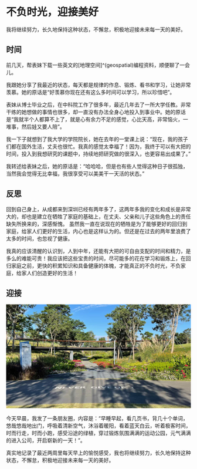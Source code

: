 # 不负时光，迎接美好


我将继续努力，长久地保持这种状态，不懈怠，积极地迎接未来每一天的美好。

<!--more-->

## 时间

前几天，帮表妹下载一些英文的[地理空间]^(geospatial)编程资料，顺便聊了一会儿。

我跟她分享了我最近的状态，每天都是规律的作息、锻炼、看书和学习，让她非常羡慕。她的原话是“好羡慕你现在还有这么多时间可以学习，所以珍惜吧”。

表妹从博士毕业之后，在中科院工作了很多年，最近几年去了一所大学任教。非常干练的她想做的事情也很多，却一直没有办法全身心地投入到事业中。她的原话是“我就半个人都算不上了，就是心有余力不足的感觉，心比天高，非常恼火，一堆事，然后娃又要人陪”。

我一下子就想到了我大学的学院院长，她在去年的一堂课上说：“现在，我的孩子们都在国外生活，丈夫也很忙。我真的感觉太幸福了！因为，我终于可以有大把的时间，投入到我想研究的课题中，持续地把研究做的很深入，也更容易出成果了。”

我转述给表妹之后，她的原话是：“哈哈哈，但是也有些人觉得这种日子很孤独，当然我会觉得无比幸福，我很享受可以美美干一天活的状态。”

## 反思

回到自己身上，从成都来到深圳已经有两年多了，这两年多我的变化和成长是非常大的，却也是建立在牺牲了家庭的基础上，在丈夫、父亲和儿子这些角色上的责任缺失所换来的，深感惭愧。
虽然我一直在说现在的牺牲是为了能够更好的回归到家庭，给家人们更好的生活，内心也是这样认为的。但还是在过去的两年里浪费了太多的时间，也忽视了健康。

我真的应该清醒的认识到，人到中年，还能有大把的可自由支配的时间和精力，是多么的难能可贵！我应该把这些宝贵的时间，尽可能多的花在学习和锻炼上，在回归家庭之前，更快的积累知识和具备健康的体魄，才能真正的不负时光，不负家庭，给家人们创造更好的生活！

## 迎接

![sports_park](sports_park.jpeg)

今天早晨，我发了一条朋友圈，内容是：“早睡早起，看几页书，背几十个单词，悠哉悠哉地出门，呼吸着清新空气，沐浴着暖阳，看着蓝天白云，听着极客时间，时而行走，时而小跑，感受沿途的绿植，穿过锻炼氛围满满的运动公园，元气满满的进入公司，开启崭新的一天！”。

真实地记录了最近两周里每天早上的愉悦感受，我也将继续努力，长久地保持这种状态，不懈怠，积极地迎接未来每一天的美好。

